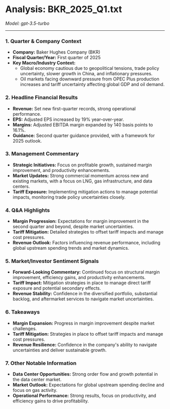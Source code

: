 # Analysis: BKR_2025_Q1.txt

*Model: gpt-3.5-turbo*

---

### 1. Quarter & Company Context
- **Company:** Baker Hughes Company (BKR)
- **Fiscal Quarter/Year:** First quarter of 2025
- **Key Macro/Industry Context:** 
  - Global economy cautious due to geopolitical tensions, trade policy uncertainty, slower growth in China, and inflationary pressures.
  - Oil markets facing downward pressure from OPEC Plus production increases and tariff uncertainty affecting global GDP and oil demand.

### 2. Headline Financial Results
- **Revenue:** Set new first-quarter records, strong operational performance.
- **EPS:** Adjusted EPS increased by 19% year-over-year.
- **Margins:** Adjusted EBITDA margin expanded by 140 basis points to 16.1%.
- **Guidance:** Second quarter guidance provided, with a framework for 2025 outlook.

### 3. Management Commentary
- **Strategic Initiatives:** Focus on profitable growth, sustained margin improvement, and productivity enhancements.
- **Market Updates:** Strong commercial momentum across new and existing markets, with a focus on LNG, gas infrastructure, and data centers.
- **Tariff Exposure:** Implementing mitigation actions to manage potential impacts, monitoring trade policy uncertainties closely.

### 4. Q&A Highlights
- **Margin Progression:** Expectations for margin improvement in the second quarter and beyond, despite market uncertainties.
- **Tariff Mitigation:** Detailed strategies to offset tariff impacts and manage cost pressures.
- **Revenue Outlook:** Factors influencing revenue performance, including global upstream spending trends and market dynamics.

### 5. Market/Investor Sentiment Signals
- **Forward-Looking Commentary:** Continued focus on structural margin improvement, efficiency gains, and productivity enhancements.
- **Tariff Impact:** Mitigation strategies in place to manage direct tariff exposure and potential secondary effects.
- **Revenue Stability:** Confidence in the diversified portfolio, substantial backlog, and aftermarket services to navigate market uncertainties.

### 6. Takeaways
- **Margin Expansion:** Progress in margin improvement despite market challenges.
- **Tariff Mitigation:** Strategies in place to offset tariff impacts and manage cost pressures.
- **Revenue Resilience:** Confidence in the company's ability to navigate uncertainties and deliver sustainable growth.

### 7. Other Notable Information
- **Data Center Opportunities:** Strong order flow and growth potential in the data center market.
- **Market Outlook:** Expectations for global upstream spending decline and focus on gas activity.
- **Operational Performance:** Strong results, focus on productivity, and efficiency gains to drive profitability.